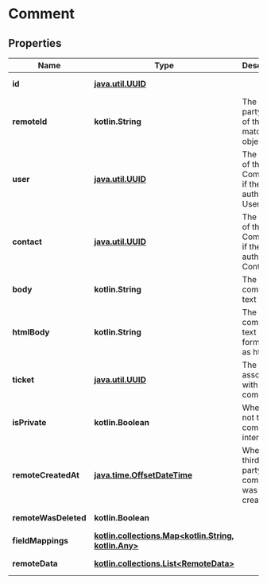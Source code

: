 
# Comment

## Properties
Name | Type | Description | Notes
------------ | ------------- | ------------- | -------------
**id** | [**java.util.UUID**](java.util.UUID.md) |  |  [optional] [readonly]
**remoteId** | **kotlin.String** | The third-party API ID of the matching object. |  [optional]
**user** | [**java.util.UUID**](java.util.UUID.md) | The author of the Comment, if the author is a User. |  [optional]
**contact** | [**java.util.UUID**](java.util.UUID.md) | The author of the Comment, if the author is a Contact. |  [optional]
**body** | **kotlin.String** | The comment&#39;s text body. |  [optional]
**htmlBody** | **kotlin.String** | The comment&#39;s text body formatted as html. |  [optional]
**ticket** | [**java.util.UUID**](java.util.UUID.md) | The ticket associated with the comment.  |  [optional]
**isPrivate** | **kotlin.Boolean** | Whether or not the comment is internal. |  [optional]
**remoteCreatedAt** | [**java.time.OffsetDateTime**](java.time.OffsetDateTime.md) | When the third party&#39;s comment was created. |  [optional]
**remoteWasDeleted** | **kotlin.Boolean** |  |  [optional] [readonly]
**fieldMappings** | [**kotlin.collections.Map&lt;kotlin.String, kotlin.Any&gt;**](kotlin.Any.md) |  |  [optional] [readonly]
**remoteData** | [**kotlin.collections.List&lt;RemoteData&gt;**](RemoteData.md) |  |  [optional] [readonly]



